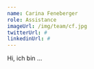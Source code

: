 ```yaml
---
name: Carina Feneberger
role: Assistance
imageUrl: /img/team/cf.jpg
twitterUrl: #
linkedinUrl: #
---
```


Hi, ich bin ...